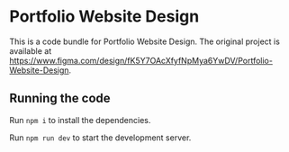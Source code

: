 
  # Portfolio Website Design

  This is a code bundle for Portfolio Website Design. The original project is available at https://www.figma.com/design/fK5Y7OAcXfyfNpMya6YwDV/Portfolio-Website-Design.

  ## Running the code

  Run `npm i` to install the dependencies.

  Run `npm run dev` to start the development server.
  